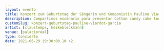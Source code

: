 ```yaml
---
layout: evento
title: Konzert zum Geburtstag der Sängerin und Komponistin Pauline Viardot-Garcia
description: Compartimos escenario para presentar Cotton candy cake tootsie roll. Cotton candy chocolate liquorice soufflé tart pastry.
customSlug: konzert-geburtstag-pauline-viardot-garcia
artist: [claustemps, heikebleckmann]
venue: [palacioreal]
type: Concierto
date: 2021-06-29 19:30:00.10 +2
---
```

